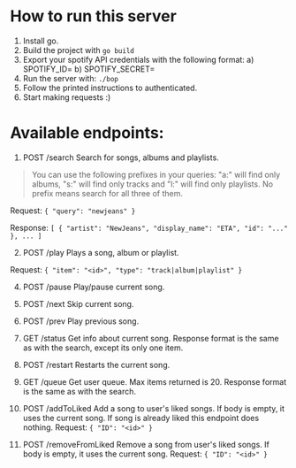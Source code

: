 # How to run this server

1. Install go.
2. Build the project with `go build`
3. Export your spotify API credentials with the following format:
    a) SPOTIFY_ID=<your client ID>
    b) SPOTIFY_SECRET=<you spotify secret>
4. Run the server with: `./bop`
5. Follow the printed instructions to authenticated.
6. Start making requests :)

# Available endpoints:

1. POST /search
Search for songs, albums and playlists.
> You can use the following prefixes in your queries:
> "a:" will find only albums, "s:" will find only tracks and "l:" will find only playlists.
> No prefix means search for all three of them.

Request:
`
{
    "query": "newjeans"
}
`

Response:
`
[
    {
        "artist": "NewJeans",
        "display_name": "ETA",
        "id": "..."
    },
    ...
]
`

2. POST /play
Plays a song, album or playlist.

Request:
`
{
    "item": "<id>",
    "type": "track|album|playlist"
}
`

4. POST /pause
Play/pause current song.

5. POST /next
Skip current song.

4. POST /prev
Play previous song.

5. GET /status
Get info about current song.
Response format is the same as with the search, except its only one item.

6. POST /restart
Restarts the current song.

7. GET /queue
Get user queue. Max items returned is 20.
Response format is the same as with the search.

8. POST /addToLiked
Add a song to user's liked songs.
If body is empty, it uses the current song.
If song is already liked this endpoint does nothing.
Request:
`
{
    "ID": "<id>"
}
`

8. POST /removeFromLiked
Remove a song from user's liked songs.
If body is empty, it uses the current song.
Request:
`
{
    "ID": "<id>"
}
`
